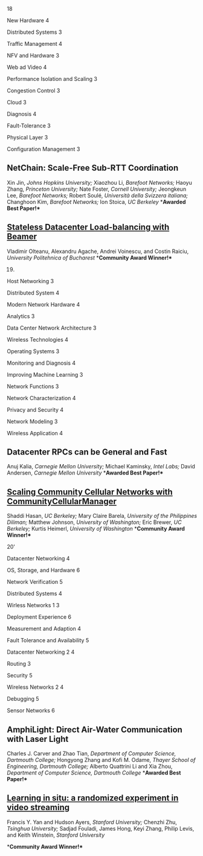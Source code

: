 18

New Hardware 4

Distributed Systems 3

Traffic Management 4

NFV and Hardware 3 

Web ad Video 4 

Performance Isolation and Scaling 3 

Congestion Control 3

Cloud 3

Diagnosis 4 

Fault-Tolerance 3

Physical Layer 3 

Configuration Management 3

## NetChain: Scale-Free Sub-RTT Coordination

Xin Jin, *Johns Hopkins University;* Xiaozhou Li, *Barefoot Networks;* Haoyu Zhang, *Princeton University;* Nate Foster, *Cornell University;* Jeongkeun Lee, *Barefoot Networks;* Robert Soulé, *Università della Svizzera italiana;* Changhoon Kim, *Barefoot Networks;* Ion Stoica, *UC Berkeley*
***Awarded Best Paper!\***



## [Stateless Datacenter Load-balancing with Beamer](https://www.usenix.org/conference/nsdi18/presentation/olteanu)

Vladimir Olteanu, Alexandru Agache, Andrei Voinescu, and Costin Raiciu, *University Politehnica of Bucharest*
***Community Award Winner!\***



19. 

Host Networking 3

Distributed System 4

Modern Network Hardware 4

Analytics 3

Data Center Network Architecture 3

Wireless Technologies 4

Operating Systems 3

Monitoring and Diagnosis 4

Improving Machine Learning 3

Network Functions 3

Network Characterization 4

Privacy and Security 4 

Network Modeling 3

Wireless Application 4

## Datacenter RPCs can be General and Fast

Anuj Kalia, *Carnegie Mellon University;* Michael Kaminsky, *Intel Labs;* David Andersen, *Carnegie Mellon University*
***Awarded Best Paper!\***



## [Scaling Community Cellular Networks with CommunityCellularManager](https://www.usenix.org/conference/nsdi19/presentation/hasan)

Shaddi Hasan, *UC Berkeley;* Mary Claire Barela, *University of the Philippines Diliman;* Matthew Johnson, *University of Washington;* Eric Brewer, *UC Berkeley;* Kurtis Heimerl, *University of Washington*
***Community Award Winner!\***



20'

Datacenter Networking 4

OS, Storage, and Hardware 6

Network Verification 5

Distributed Systems 4

Wirless Networks 1 3

Deployment Experience 6

Measurement and Adaption 4

Fault Tolerance and Availability 5

Datacenter Networking 2 4

Routing 3

Security 5

Wireless Networks 2 4

Debugging 5

Sensor Networks 6

## AmphiLight: Direct Air-Water Communication with Laser Light

Charles J. Carver and Zhao Tian, *Department of Computer Science, Dartmouth College;* Hongyong Zhang and Kofi M. Odame, *Thayer School of Engineering, Dartmouth College;* Alberto Quattrini Li and Xia Zhou, *Department of Computer Science, Dartmouth College*
***Awarded Best Paper!\***

## [Learning in situ: a randomized experiment in video streaming](https://www.usenix.org/conference/nsdi20/presentation/yan)

Francis Y. Yan and Hudson Ayers, *Stanford University;* Chenzhi Zhu, *Tsinghua University;* Sadjad Fouladi, James Hong, Keyi Zhang, Philip Levis, and Keith Winstein, *Stanford University*

***Community Award Winner!\***